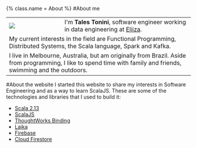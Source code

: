 {%
  class.name = About
%}
#About me

<div class="aside">
  <table style="width:100%">
    <tr>
      <td style="padding-right: 15px; width: 30%;"><img src="/img/talestonini.jpg" /></td>
      <td>I'm <strong>Tales Tonini</strong>, software engineer working in data engineering at <a href="https://eliiza.com.au/">Eliiza</a>.</td>
    </tr>
    <tr>
      <td colspan="2">My current interests in the field are Functional Programming, Distributed Systems, the Scala language, Spark and Kafka.</td>
    </tr>
    <tr>
      <td colspan="2">I live in Melbourne, Australia, but am originally from Brazil. Aside from programming, I like to spend time with family and friends, swimming and the outdoors.</td>
    </tr>
  </table>
</div>

#About the website
I started this website to share my interests in Software Engineering and as a way to learn ScalaJS.
These are some of the technologies and libraries that I used to build it:

- [Scala 2.13](https://www.scala-lang.org/)
- [ScalaJS](https://www.scala-js.org/)
- [ThoughtWorks Binding](https://github.com/ThoughtWorksInc/Binding.scala)
- [Laika](https://planet42.github.io/Laika/)
- [Firebase](https://firebase.google.com/)
- [Cloud Firestore](https://firebase.google.com/firebase/cloud-firestore)
